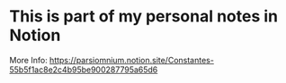 # This is part of my personal notes in Notion
More Info: https://parsiomnium.notion.site/Constantes-55b5f1ac8e2c4b95be900287795a65d6